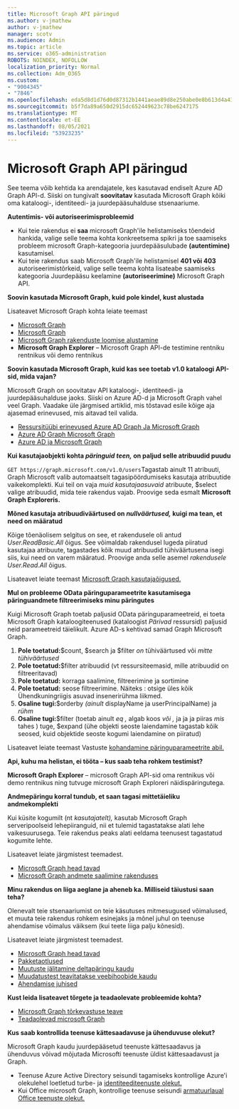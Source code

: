 ```yaml
---
title: Microsoft Graph API päringud
ms.author: v-jmathew
author: v-jmathew
manager: scotv
ms.audience: Admin
ms.topic: article
ms.service: o365-administration
ROBOTS: NOINDEX, NOFOLLOW
localization_priority: Normal
ms.collection: Adm_O365
ms.custom:
- "9004345"
- "7846"
ms.openlocfilehash: eda5d8d1d76d0d87312b1441aeae89d8e250abe0e8b613d4a43fcc2345a6f021
ms.sourcegitcommit: b5f7da89a650d2915dc652449623c78be6247175
ms.translationtype: MT
ms.contentlocale: et-EE
ms.lasthandoff: 08/05/2021
ms.locfileid: "53923235"
---
```

# <a name="querying-the-microsoft-graph-api"></a>Microsoft Graph API päringud

See teema võib kehtida ka arendajatele, kes kasutavad endiselt Azure AD Graph API-d. Siiski on tungivalt **soovitatav** kasutada Microsoft Graph kõiki oma kataloogi-, identiteedi- ja juurdepääsuhalduse stsenaariume.

**Autentimis- või autoriseerimisprobleemid**

- Kui teie rakendus ei **saa** microsoft Graph'ile helistamiseks tõendeid hankida, valige selle teema kohta konkreetsema spikri ja toe saamiseks probleem microsoft Graph-kategooria juurdepääsulubade **(autentimine)** kasutamisel.
- Kui teie rakendus saab Microsoft Graph'ile helistamisel **401 või 403** autoriseerimistõrkeid, valige selle teema kohta lisateabe saamiseks kategooria Juurdepääsu keelamine **(autoriseerimine)** Microsoft Graph API.

**Soovin kasutada Microsoft Graph, kuid pole kindel, kust alustada**

Lisateavet Microsoft Graph kohta leiate teemast

- [Microsoft Graph](https://docs.microsoft.com/graph/overview)
- [Microsoft Graph](https://docs.microsoft.com/graph/azuread-identity-access-management-concept-overview)
- [Microsoft Graph rakenduste loomise alustamine](https://docs.microsoft.com/graph/)
- **Microsoft Graph Explorer** – Microsoft Graph API-de testimine rentniku rentnikus või demo rentnikus

**Soovin kasutada Microsoft Graph, kuid kas see toetab v1.0 kataloogi API-sid, mida vajan?**

Microsoft Graph on soovitatav API kataloogi-, identiteedi- ja juurdepääsuhalduse jaoks. Siiski on Azure AD-d ja Microsoft Graph vahel veel Graph. Vaadake üle järgmised artiklid, mis tõstavad esile kõige aja ajasemad erinevused, mis aitavad teil valida.

- [Ressursitüübi erinevused Azure AD Graph Ja Microsoft Graph](https://docs.microsoft.com/graph/migrate-azure-ad-graph-resource-differences)
- [Azure AD Graph Microsoft Graph](https://docs.microsoft.com/graph/migrate-azure-ad-graph-property-differences)
- [Azure AD ja Microsoft Graph](https://docs.microsoft.com/graph/migrate-azure-ad-graph-method-differences)

**Kui kasutajaobjekti kohta *päringuid teen,* on paljud selle atribuudid puudu**

`GET https://graph.microsoft.com/v1.0/users`Tagastab ainult 11 atribuuti, Graph Microsoft valib automaatselt  tagasipöördumiseks kasutaja atribuutide vaikekomplekti. Kui teil on vaja *muid kasutajaasuvaid* atribuute, $select valige atribuudid, mida teie rakendus vajab. Proovige seda esmalt **Microsoft Graph Exploreris.**

**Mõned kasutaja atribuudiväärtused on *nullväärtused,* kuigi ma tean, et need on määratud**

Kõige tõenäolisem selgitus on see, et rakendusele oli antud *User.ReadBasic.All* õigus. See võimaldab rakendusel lugeda piiratud kasutajaa atribuute, tagastades kõik muud atribuudid tühiväärtusena isegi siis, kui need on varem määratud. Proovige anda selle asemel *rakendusele User.Read.All* õigus.

Lisateavet leiate teemast [Microsoft Graph kasutajaõigused.](https://docs.microsoft.com/graph/permissions-reference#user-permissions)

**Mul on probleeme OData päringuparameetrite kasutamisega päringuandmete filtreerimiseks minu päringutes**

Kuigi Microsoft Graph toetab paljusid OData päringuparameetreid, ei toeta Microsoft Graph kataloogiteenused (kataloogist *Pärivad* ressursid) paljusid neid parameetreid täielikult. Azure AD-s kehtivad samad Graph Microsoft Graph.

1. **Pole toetatud:**$count, $search ja $filter *on* tühiväärtused või *mitte tühiväärtused*
2. **Pole toetatud:**$filter atribuudid (vt ressursiteemasid, mille atribuudid on filtreeritavad)
3. **Pole toetatud:** korraga saalimine, filtreerimine ja sortimine
4. **Pole toetatud:** seose filtreerimine. Näiteks : otsige üles kõik Ühendkuningriigis asuvad insenerirühma liikmed.
5. **Osaline tugi:**$orderby *(ainult* displayName ja userPrincipalName) ja *rühm*
6. **Osaline tugi:**$filter (toetab ainult *eq* *,* algab koos *või* *,* ja ja ja piiras *mis* tahes ) tuge, $expand (ühe objekti seoste laiendamine tagastab kõik seosed, kuid objektide seoste kogumi laiendamine on piiratud)

Lisateavet leiate teemast Vastuste [kohandamine päringuparameetrite abil.](https://docs.microsoft.com/graph/query-parameters)

**Api, kuhu ma helistan, ei tööta – kus saab teha rohkem testimist?**

**Microsoft Graph Explorer** – microsoft Graph API-sid oma rentnikus või demo  rentnikus ning tutvuge microsoft Graph Exploreri näidispäringutega.

**Andmepäringu korral tundub, et saan tagasi mittetäieliku andmekomplekti**

Kui küsite kogumilt (nt *kasutajatelt),* kasutab Microsoft Graph serveripoolseid lehepiiranguid, nii et tulemid tagastatakse alati lehe vaikesuurusega. Teie rakendus peaks alati eeldama teenusest tagastatud kogumite lehte.

Lisateavet leiate järgmistest teemadest.

- [Microsoft Graph head tavad](https://docs.microsoft.com/graph/best-practices-concept)
- [Microsoft Graph andmete saalimine rakenduses](https://docs.microsoft.com/graph/paging)

**Minu rakendus on liiga aeglane ja aheneb ka. Milliseid täiustusi saan teha?**

Olenevalt teie stsenaariumist on teie käsutuses mitmesugused võimalused, et muuta teie rakendus rohkem esinejaks ja mõnel juhul on teenuse ahendamise võimalus väiksem (kui teete liiga palju kõnesid).

Lisateavet leiate järgmistest teemadest.

- [Microsoft Graph head tavad](https://docs.microsoft.com/graph/best-practices-concept)
- [Pakketaotlused](https://docs.microsoft.com/graph/json-batching)
- [Muutuste jälitamine deltapäringu kaudu](https://docs.microsoft.com/graph/delta-query-overview)
- [Muudatustest teavitatakse veebihoobide kaudu](https://docs.microsoft.com/graph/webhooks)
- [Ahendamise juhised](https://docs.microsoft.com/graph/throttling)

**Kust leida lisateavet tõrgete ja teadaolevate probleemide kohta?**

- [Microsoft Graph tõrkevastuse teave](https://docs.microsoft.com/graph/errors)
- [Teadaolevad microsoft Graph](https://docs.microsoft.com/graph/known-issues)

**Kus saab kontrollida teenuse kättesaadavuse ja ühenduvuse olekut?**

Microsoft Graph kaudu juurdepääsetud teenuste kättesaadavus ja ühenduvus võivad mõjutada Microsofti teenuste üldist kättesaadavust ja Graph.

- Teenuse Azure Active Directory seisundi tagamiseks kontrollige Azure'i olekulehel loetletud turbe- ja [identiteediteenuste olekut.](https://azure.microsoft.com/status/) 
- Kui Office microsoft Graph, kontrollige teenuse seisundi [armatuurlaual Office teenuste olekut.](https://portal.office.com/adminportal/home#/servicehealth)
